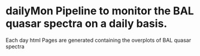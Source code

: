 # dailyMon Pipeline to monitor the BAL quasar spectra on a daily basis.
Each day html Pages are generated containing the overplots of BAL quasar spectra
